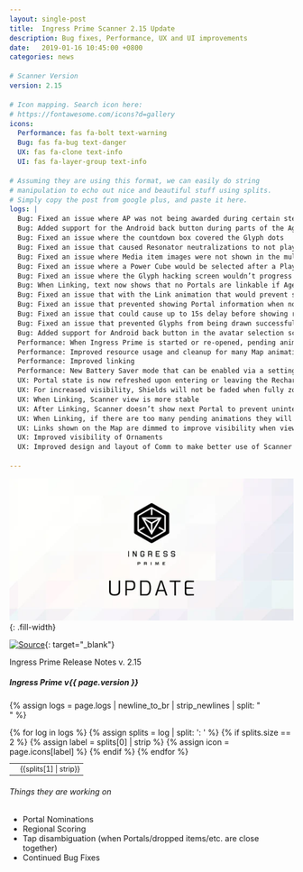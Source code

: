 ```yaml
---
layout: single-post
title:  Ingress Prime Scanner 2.15 Update
description: Bug fixes, Performance, UX and UI improvements
date:   2019-01-16 10:45:00 +0800
categories: news

# Scanner Version
version: 2.15

# Icon mapping. Search icon here:
# https://fontawesome.com/icons?d=gallery
icons:
  Performance: fas fa-bolt text-warning
  Bug: fas fa-bug text-danger
  UX: fas fa-clone text-info
  UI: fas fa-layer-group text-info

# Assuming they are using this format, we can easily do string
# manipulation to echo out nice and beautiful stuff using splits.
# Simply copy the post from google plus, and paste it here.
logs: |
  Bug: Fixed an issue where AP was not being awarded during certain steps in Agent Primer
  Bug: Added support for the Android back button during parts of the Agent Primer.
  Bug: Fixed an issue where the countdown box covered the Glyph dots
  Bug: Fixed an issue that caused Resonator neutralizations to not play at the proper time
  Bug: Fixed an issue where Media item images were not shown in the multi-recycle or grid views
  Bug: Fixed an issue where a Power Cube would be selected after a Player’s XM bar was fully charged
  Bug: Fixed an issue where the Glyph hacking screen wouldn’t progress after certain inputs
  Bug: When Linking, text now shows that no Portals are linkable if Agent has no keys
  Bug: Fixed an issue that with the Link animation that would prevent skipping it
  Bug: Fixed an issue that prevented showing Portal information when not cached
  Bug: Fixed an issue that could cause up to 15s delay before showing remote Portal
  Bug: Fixed an issue that prevented Glyphs from being drawn successfully
  Bug: Added support for Android back button in the avatar selection screen
  Performance: When Ingress Prime is started or re-opened, pending animations will not be shown
  Performance: Improved resource usage and cleanup for many Map animations
  Performance: Improved linking
  Performance: New Battery Saver mode that can be enabled via a settings option
  UX: Portal state is now refreshed upon entering or leaving the Recharge, Deploy or Link screens
  UX: For increased visibility, Shields will not be faded when fully zoomed out
  UX: When Linking, Scanner view is more stable
  UX: After Linking, Scanner doesn’t show next Portal to prevent unintended Links
  UX: When Linking, if there are too many pending animations they will be skipped
  UX: Links shown on the Map are dimmed to improve visibility when viewing a Portal
  UX: Improved visibility of Ornaments
  UX: Improved design and layout of Comm to make better use of Scanner real estate

---
```


![Ingress Prime Update](/assets/images/news/ingressprimeupdate.png){: .fill-width}

[![Source](https://img.shields.io/badge/reddit-r%2FIngressPrimeFeedBack-red.svg?logo=reddit)](https://www.reddit.com/r/IngressPrimeFeedback/comments/agel4b/215_release_notes/){: target="_blank"}


Ingress Prime Release Notes v. 2.15

##### Ingress Prime v{{ page.version }}

{% assign logs = page.logs | newline_to_br | strip_newlines | split: "<br />" %}

<table class="table table-sm table-bordered" style="font-size: 0.9em;">
<tbody>
{% for log in logs %}
  {% assign splits = log | split: ': ' %}
  {% if splits.size == 2 %}
    {% assign label = splits[0] | strip %}
    {% assign icon = page.icons[label] %}
    <tr>
      <td class="text-center"><i class="{{ icon }}"></i></td>
      <td>{{splits[1] | strip}}</td>
    </tr>
  {% endif %}
{% endfor %}
</tbody>
</table>

###### Things they are working on
- Portal Nominations
- Regional Scoring
- Tap disambiguation (when Portals/dropped items/etc. are close together)
- Continued Bug Fixes



